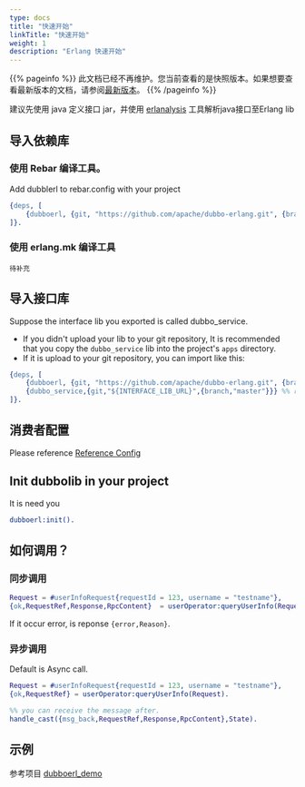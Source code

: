 ```yaml
---
type: docs
title: "快速开始"
linkTitle: "快速开始"
weight: 1
description: "Erlang 快速开始"
---
```


{{% pageinfo %}} 此文档已经不再维护。您当前查看的是快照版本。如果想要查看最新版本的文档，请参阅[最新版本](../../../../docs3-v2/erlang-sdk/quick-start/)。
{{% /pageinfo %}}

建议先使用 java 定义接口 jar，并使用 [erlanalysis](https://github.com/apache/dubbo-erlang/tree/master/tools/erlanalysis) 工具解析java接口至Erlang lib

## 导入依赖库

### 使用 Rebar 编译工具。
Add dubblerl to rebar.config with your project
```erlang
{deps, [
    {dubboerl, {git, "https://github.com/apache/dubbo-erlang.git", {branch, "master"}}}
]}.
```

### 使用 erlang.mk 编译工具
`待补充`

## 导入接口库
Suppose the interface lib you exported is called dubbo_service.   
* If you didn't upload your lib to your git repository, It is recommended that you copy the `dubbo_service` lib 
into the project's `apps` directory.  
* If it is upload to your git repository, you can import like this:
```erlang
{deps, [
    {dubboerl, {git, "https://github.com/apache/dubbo-erlang.git", {branch, "master"}}},
    {dubbo_service,{git,"${INTERFACE_LIB_URL}",{branch,"master"}}} %% replace ${INTERFACE_LIB_URL} with your lib git repos url
]}.
```

## 消费者配置
Please reference [Reference Config](./reference.md)

## Init dubbolib in your project
It is need you 
```erlang
dubboerl:init().
```

## 如何调用？

### 同步调用
```erlang
Request = #userInfoRequest{requestId = 123, username = "testname"},
{ok,RequestRef,Response,RpcContent}  = userOperator:queryUserInfo(Request,#{sync=> true}).
```
If it occur error, is reponse `{error,Reason}`. 

### 异步调用

Default is Async call.
```erlang
Request = #userInfoRequest{requestId = 123, username = "testname"},
{ok,RequestRef} = userOperator:queryUserInfo(Request).

%% you can receive the message after.
handle_cast({msg_back,RequestRef,Response,RpcContent},State).
```

## 示例
参考项目 [dubboerl_demo](https://github.com/apache/dubbo-erlang/tree/master/samples)